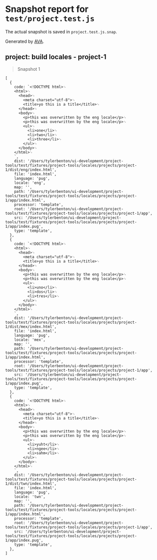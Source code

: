 # Snapshot report for `test/project.test.js`

The actual snapshot is saved in `project.test.js.snap`.

Generated by [AVA](https://ava.li).

## project: build locales - project-1

> Snapshot 1

    [
      {
        code: `<!DOCTYPE html>␊
        <html>␊
          <head>␊
            <meta charset="utf-8">␊
            <title>yo this is a title</title>␊
          </head>␊
          <body>␊
            <p>this was overwritten by the eng locale</p>␊
            <p>this was overwritten by the eng locale</p>␊
            <ul>␊
              <li>one</li>␊
              <li>two</li>␊
              <li>three</li>␊
            </ul>␊
          </body>␊
        </html>␊
        `,
        dist: '/Users/tylerbenton/ui-development/project-tools/test/fixtures/project-tools/locales/projects/project-1/dist/eng/index.html',
        file: 'index.html',
        language: 'pug',
        locale: 'eng',
        map: '',
        path: '/Users/tylerbenton/ui-development/project-tools/test/fixtures/project-tools/locales/projects/project-1/app/index.html',
        processor: 'template',
        root: '/Users/tylerbenton/ui-development/project-tools/test/fixtures/project-tools/locales/projects/project-1/app',
        src: '/Users/tylerbenton/ui-development/project-tools/test/fixtures/project-tools/locales/projects/project-1/app/index.pug',
        type: 'template',
      },
      {
        code: `<!DOCTYPE html>␊
        <html>␊
          <head>␊
            <meta charset="utf-8">␊
            <title>yo this is a title</title>␊
          </head>␊
          <body>␊
            <p>this was overwritten by the eng locale</p>␊
            <p>this was overwritten by the eng locale</p>␊
            <ul>␊
              <li>uno</li>␊
              <li>dos</li>␊
              <li>tres</li>␊
            </ul>␊
          </body>␊
        </html>␊
        `,
        dist: '/Users/tylerbenton/ui-development/project-tools/test/fixtures/project-tools/locales/projects/project-1/dist/mex/index.html',
        file: 'index.html',
        language: 'pug',
        locale: 'mex',
        map: '',
        path: '/Users/tylerbenton/ui-development/project-tools/test/fixtures/project-tools/locales/projects/project-1/app/index.html',
        processor: 'template',
        root: '/Users/tylerbenton/ui-development/project-tools/test/fixtures/project-tools/locales/projects/project-1/app',
        src: '/Users/tylerbenton/ui-development/project-tools/test/fixtures/project-tools/locales/projects/project-1/app/index.pug',
        type: 'template',
      },
      {
        code: `<!DOCTYPE html>␊
        <html>␊
          <head>␊
            <meta charset="utf-8">␊
            <title>yo this is a title</title>␊
          </head>␊
          <body>␊
            <p>this was overwritten by the eng locale</p>␊
            <p>this was overwritten by the eng locale</p>␊
            <ul>␊
              <li>yuht</li>␊
              <li>ngee</li>␊
              <li>sahm</li>␊
            </ul>␊
          </body>␊
        </html>␊
        `,
        dist: '/Users/tylerbenton/ui-development/project-tools/test/fixtures/project-tools/locales/projects/project-1/dist/twn/index.html',
        file: 'index.html',
        language: 'pug',
        locale: 'twn',
        map: '',
        path: '/Users/tylerbenton/ui-development/project-tools/test/fixtures/project-tools/locales/projects/project-1/app/index.html',
        processor: 'template',
        root: '/Users/tylerbenton/ui-development/project-tools/test/fixtures/project-tools/locales/projects/project-1/app',
        src: '/Users/tylerbenton/ui-development/project-tools/test/fixtures/project-tools/locales/projects/project-1/app/index.pug',
        type: 'template',
      },
    ]
